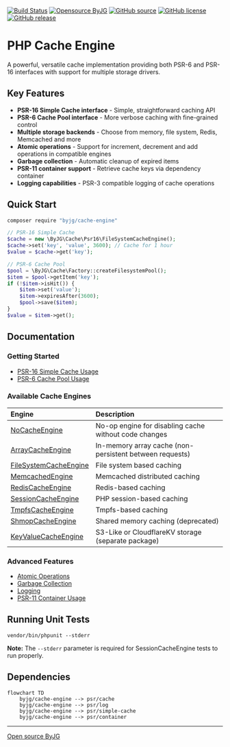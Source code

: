 [![Build Status](https://github.com/byjg/php-cache-engine/actions/workflows/phpunit.yml/badge.svg?branch=master)](https://github.com/byjg/php-cache-engine/actions/workflows/phpunit.yml)
[![Opensource ByJG](https://img.shields.io/badge/opensource-byjg-success.svg)](http://opensource.byjg.com)
[![GitHub source](https://img.shields.io/badge/Github-source-informational?logo=github)](https://github.com/byjg/php-cache-engine/)
[![GitHub license](https://img.shields.io/github/license/byjg/php-cache-engine.svg)](https://opensource.byjg.com/opensource/licensing.html)
[![GitHub release](https://img.shields.io/github/release/byjg/php-cache-engine.svg)](https://github.com/byjg/php-cache-engine/releases/)

# PHP Cache Engine

A powerful, versatile cache implementation providing both PSR-6 and PSR-16 interfaces with support for multiple storage drivers.

## Key Features

- **PSR-16 Simple Cache interface** - Simple, straightforward caching API
- **PSR-6 Cache Pool interface** - More verbose caching with fine-grained control
- **Multiple storage backends** - Choose from memory, file system, Redis, Memcached and more
- **Atomic operations** - Support for increment, decrement and add operations in compatible engines
- **Garbage collection** - Automatic cleanup of expired items 
- **PSR-11 container support** - Retrieve cache keys via dependency container
- **Logging capabilities** - PSR-3 compatible logging of cache operations

## Quick Start

```bash
composer require "byjg/cache-engine"
```

```php
// PSR-16 Simple Cache
$cache = new \ByJG\Cache\Psr16\FileSystemCacheEngine();
$cache->set('key', 'value', 3600); // Cache for 1 hour
$value = $cache->get('key');

// PSR-6 Cache Pool
$pool = \ByJG\Cache\Factory::createFilesystemPool();
$item = $pool->getItem('key');
if (!$item->isHit()) {
    $item->set('value');
    $item->expiresAfter(3600);
    $pool->save($item);
}
$value = $item->get();
```

## Documentation

### Getting Started
- [PSR-16 Simple Cache Usage](docs/basic-usage-psr16-simplecache.md)
- [PSR-6 Cache Pool Usage](docs/basic-usage-psr6-cachepool.md)

### Available Cache Engines
| Engine                                                              | Description                                             |
|:--------------------------------------------------------------------|:--------------------------------------------------------|
| [NoCacheEngine](docs/class-no-cache-engine.md)                      | No-op engine for disabling cache without code changes   |
| [ArrayCacheEngine](docs/class-array-cache-engine.md)                | In-memory array cache (non-persistent between requests) |
| [FileSystemCacheEngine](docs/class-filesystem-cache-engine.md)      | File system based caching                               |
| [MemcachedEngine](docs/class-memcached-engine.md)                   | Memcached distributed caching                           |
| [RedisCacheEngine](docs/class-redis-cache-engine.md)                | Redis-based caching                                     |
| [SessionCacheEngine](docs/class-session-cache-engine.md)            | PHP session-based caching                               |
| [TmpfsCacheEngine](docs/class-tmpfs-cache-engine.md)                | Tmpfs-based caching                                     |
| [ShmopCacheEngine](docs/class-shmop-cache-engine.md)                | Shared memory caching (deprecated)                      |
| [KeyValueCacheEngine](https://github.com/byjg/php-anydataset-nosql) | S3-Like or CloudflareKV storage (separate package)      |

### Advanced Features
- [Atomic Operations](docs/atomic-operations.md)
- [Garbage Collection](docs/garbage-collection.md)
- [Logging](docs/setup-log-handler.md)
- [PSR-11 Container Usage](docs/psr11-usage.md)

## Running Unit Tests

```
vendor/bin/phpunit --stderr
```

**Note:** The `--stderr` parameter is required for SessionCacheEngine tests to run properly.

## Dependencies

```mermaid
flowchart TD
    byjg/cache-engine --> psr/cache
    byjg/cache-engine --> psr/log
    byjg/cache-engine --> psr/simple-cache
    byjg/cache-engine --> psr/container
```

----
[Open source ByJG](http://opensource.byjg.com)

